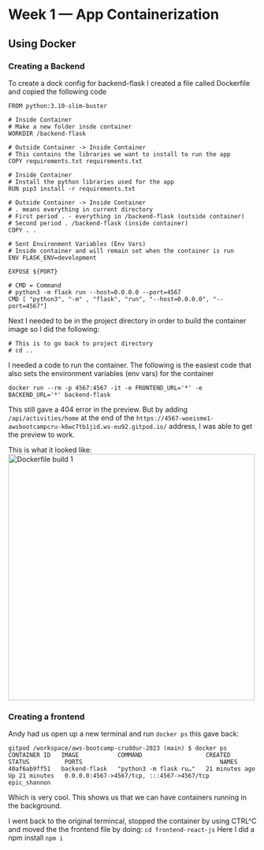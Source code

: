 # Week 1 — App Containerization

## Using Docker
### Creating a Backend
To create a dock config for backend-flask I created a file called Dockerfile and copied the following code
```
FROM python:3.10-slim-buster

# Inside Container
# Make a new folder insde container
WORKDIR /backend-flask

# Outside Container -> Inside Container
# This contains the libraries we want to install to run the app
COPY requirements.txt requirements.txt

# Inside Container
# Install the python libraries used for the app
RUN pip3 install -r requirements.txt

# Outside Container -> Inside Container
# . means everything in current directory
# First period . - everything in /backend-flask (outside container)
# Second period . /backend-flask (inside container)
COPY . .

# Sent Environment Variables (Env Vars)
# Inside container and will remain set when the container is run
ENV FLASK_ENV=development

EXPOSE ${PORT}

# CMD = Command
# python3 -m flask run --host=0.0.0.0 --port=4567
CMD [ "python3", "-m" , "flask", "run", "--host=0.0.0.0", "--port=4567"]

```
Next I needed to be in the project directory in order to build the container image so I did the following:
```
# This is to go back to project directory
# cd ..
```

I needed a code to run the container. The following is the easiest code that also sets the environment variables (env vars) for the container
```
docker run --rm -p 4567:4567 -it -e FRONTEND_URL='*' -e BACKEND_URL='*' backend-flask
```

This still gave a 404 error in the preview. But by adding 
```/api/activities/home``` at the end of the ```https://4567-woeisme1-awsbootcampcru-k6wc7tb1jid.ws-eu92.gitpod.io/``` address, I was able to get the preview to work.

This is what it looked like:
<img width="500" alt="Dockerfile build 1" src="https://user-images.githubusercontent.com/122380818/227604174-7f8ac9a3-b62a-4d57-992a-b819314f7aab.png">

### Creating a frontend
Andy had us open up a new terminal and run ```docker ps``` this gave back:
```
gitpod /workspace/aws-bootcamp-cruddur-2023 (main) $ docker ps
CONTAINER ID   IMAGE           COMMAND                  CREATED          STATUS          PORTS                                       NAMES
40af6ab9ff51   backend-flask   "python3 -m flask ru…"   21 minutes ago   Up 21 minutes   0.0.0.0:4567->4567/tcp, :::4567->4567/tcp   epic_shannon
```
Which is very cool. This shows us that we can have containers running in the background.

I went back to the original termincal, stopped the container by using CTRL^C and moved the the frontend file by doing: ```cd frontend-react-js```
Here I did a npm install ```npm i```
